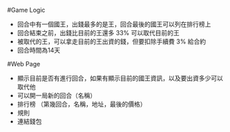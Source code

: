 #Game Logic
- 回合中有一個國王，出錢最多的是王，回合最後的國王可以列在排行榜上
- 回合結束之前，出錢比目前的王還多 33% 可以取代目前的王
- 被取代的王，可以拿走目前的王出資的錢，但要扣除手續費 3% 給合約
- 回合時間為14天


#Web Page
- 顯示目前是否有進行回合，如果有顯示目前的國王資訊，以及要出資多少可以取代他
- 可以開一局新的回合（名稱）
- 排行榜 （第幾回合，名稱，地址，最後的價格）
- 規則
- 連結錢包